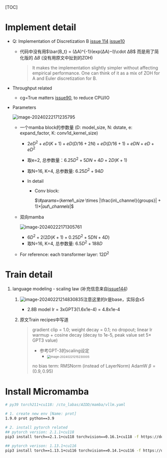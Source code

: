 [TOC]

# Implement detail

* Q: Implementation of Discretization B [issue 114](https://github.com/state-spaces/mamba/issues/114) [issue10](https://github.com/alxndrTL/mamba.py/issues/10)

  * 代码中没有用$\bar{B_t} = (∆A)^{-1}(exp(∆A)−I)\cdot ∆B$ 而是用了简化版的 $∆B$ (没有用原文中扯到的ZOH)

    > It makes the implementation slightly simpler without affecting empirical performance. One can think of it as a mix of ZOH for A and Euler discretization for B. 

* Throughput related
  * cg=True matters [issue90](https://github.com/state-spaces/mamba/issues/90), to reduce CPU/IO

* Parameters

  ![image-20240222171235795](/Users/kakusou/PaperComments/Images/image-20240222171235795.png)

  * 一个mamba block的参数量 (D: model_size, N: dstate, e: expand_factor, K: conv1d_kernel_size)

    * $2eD^2 + eD(K+1) + eD(D/16+2N) + eD(D/16+1) +  eDN + eD + eD^2$
    * 取e=2,  总参数量：$6.25D^2 + 5DN + 4D + 2D(K+1)$
    * 取N=16, K=4, 总参数量: $6.25D^2+94D$
    * In detail
  
      * Conv block: 
  
        $\#𝑝𝑎𝑟𝑎𝑚𝑠=(𝑘𝑒𝑟𝑛𝑒𝑙\_𝑠𝑖𝑧𝑒 \times |\frac{in\_channel}{groups}| + 1)×|𝑜𝑢𝑡\_𝑐ℎ𝑎𝑛𝑛𝑒𝑙𝑠|$
  
  * 双向mamba
  
    ![image-20240222171305761](/Users/kakusou/PaperComments/Images/image-20240222171305761.png)
  
    * $6D^2 + 2(2D(K+1) + 0.25D^2 + 5DN + 4D)$
    * 取N=16, K=4, 总参数量: $6.5D^2+188D$
  
  * For reference: each transformer layer: $12D^2$

# Train **detail**

1. language modeling - scaling law (补充信息来自[issue144](https://github.com/state-spaces/mamba/issues/144))

   1. ![image-20240221214830835](/Users/kakusou/PaperComments/Images/image-20240221214830835.png)注意这里的lr是base，实际会x5

      * 2.8B model lr = 3xGPT3(1.6x1e-4) = 4.8x1e-4

   2. 原文Train recipes中写道

      > gradient clip = 1.0; 
      > weight decay = 0.1; 
      > no dropout; 
      > linear lr warmup + cosine decay (decay to 1e-5, peak value set $5\times$ GPT3 value)
      >
      > * 参考GPT-3的scaling设定
      >   * <img src="/Users/kakusou/PaperComments/Images/image-20240221215230005.png" alt="image-20240221215230005" style="zoom:67%;" /> 
      >
      > no bias term:
      > RMSNorm (instead of LayerNorm)
      > AdamW $\beta=(0.9, 0.95)$



# Install Micromamba

```bash
# py39 torch211+cu118: /cto_labas/AIDD/mamba/vllm.yaml

# 1. create new env [Name: prot]
1.9.0 prot python==3.9

# 2. install pytorch related
## pytorch version: 2.1.1+cu118
pip3 install torch==2.1.1+cu118 torchvision==0.16.1+cu118 -f https://download.pytorch.org/whl/torch_stable.html

## pytorch verison: 1.13.1+cu116
pip3 install torch==1.13.1+cu116 torchvision==0.14.1+cu116 -f https://download.pytorch.org/whl/torch_stable.html
```
